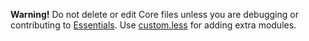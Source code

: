 **Warning!** Do not delete or edit Core files unless you are debugging or contributing to [Essentials](https://github.com/jacobxperez/essentials). Use [custom.less](https://github.com/jacobxperez/essentials/blob/master/css/custom.less) for adding extra modules.
